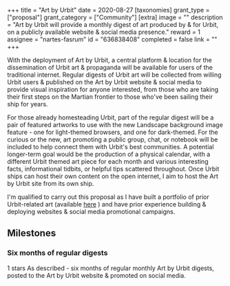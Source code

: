 +++
title = "Art by Urbit"
date = 2020-08-27
[taxonomies]
grant_type = ["proposal"]
grant_category = ["Community"]
[extra]
image = ""
description = "Art by Urbit will provide a monthly digest of art produced by & for Urbit, on a publicly available website & social media presence."
reward = 1
assignee = "nartes-fasrum"
id = "636838408"
completed = false
link = ""
+++

With the deployment of Art by Urbit, a central platform & location for the dissemination of Urbit art & propaganda will be available for users of the traditional internet. Regular digests of Urbit art will be collected from willing Urbit users & published on the Art by Urbit website & social media to provide visual inspiration for anyone interested, from those who are taking their first steps on the Martian frontier to those who've been sailing their ship for years.

For those already homesteading Urbit, part of the regular digest will be a pair of featured artworks to use with the new Landscape background image feature - one for light-themed browsers, and one for dark-themed. For the curious or the new, art promoting a public group, chat, or notebook will be included to help connect them with Urbit's best communities. A potential longer-term goal would be the production of a physical calendar, with a different Urbit themed art piece for each month and various interesting facts, informational tidbits, or helpful tips scattered throughout. Once Urbit ships can host their own content on the open internet, I aim to host the Art by Urbit site from its own ship.

I'm qualified to carry out this proposal as I have built a portfolio of prior Urbit-related art (available [here](https://twitter.com/nartesfasrum) ) and have prior experience building & deploying websites & social media promotional campaigns.



## Milestones


### Six months of regular digests
1 stars
As described - six months of regular monthly Art by Urbit digests, posted to the Art by Urbit website & promoted on social media. 

    